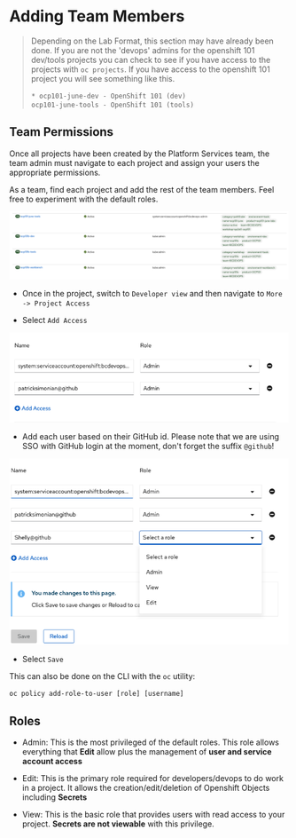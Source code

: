 # Adding Team Members

>Depending on the Lab Format, this section may have already been done. If you are not the 'devops' admins for the openshift 101 dev/tools projects you can check to see if you have access to the projects with `oc projects`. If you have access to the openshift 101 project you will see something like this. 
>```shell
>* ocp101-june-dev - OpenShift 101 (dev)
> ocp101-june-tools - OpenShift 101 (tools)
>```


## Team Permissions

Once all projects have been created by the Platform Services team, the team admin
must navigate to each project and assign your users the appropriate permissions. 

As a team, find each project and add the rest of the team members. Feel free to experiment with
the default roles.  

![](../assets/openshift101_ss/01_projects.png)

- Once in the project, switch to `Developer view` and then navigate to `More -> Project Access`

- Select `Add Access`

![](../assets/openshift101_ss/01_add_access.png)

- Add each user based on their GitHub id. Please note that we are using SSO with GitHub login at the moment, don't forget the suffix `@github`!

![](../assets/openshift101_ss/01_edit.png)

- Select `Save`


This can also be done on the CLI with the `oc` utility: 

```
oc policy add-role-to-user [role] [username]
```

## Roles

- Admin: This is the most privileged of the default roles. This role allows everything that __Edit__ allow plus the management of __user and service account access__

- Edit: This is the primary role required for developers/devops to do work in a project. It allows the creation/edit/deletion of Openshift Objects including __Secrets__

- View: This is the basic role that provides users with read access to your project. __Secrets are not viewable__ with this privilege.